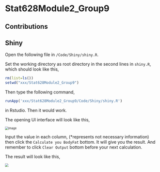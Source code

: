 # Stat628Module2_Group9

## Contributions



## Shiny

Open the following file in `/Code/Shiny/shiny.R`.

Set the working directory as root directory in the second lines in `shiny.R`, which should look like this,

```R
rm(list=ls())
setwd("xxx/Stat628Module2_Group9")
```

Then type the following command,

```R
runApp('xxx/Stat628Module2_Group9/Code/Shiny/shiny.R')
```

in Rstudio. Then it would work. 

The opening UI interface will look like this,

<img src="https://i.imgur.com/qmdCH0V.png" alt="image" style="zoom: 67%;" />

Input the value in each column, (*represents not necessary information) then click the `Calculate you BodyFat` bottom. It will give you the result. And remember to  click `Clear Output` bottom before your next calculation.



The result will look like this,

<img src="https://i.imgur.com/H1FdLoo.png" style="zoom: 67%;" />

